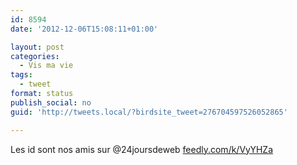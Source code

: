 ```yaml
---
id: 8594
date: '2012-12-06T15:08:11+01:00'

layout: post
categories:
  - Vis ma vie
tags:
  - tweet
format: status
publish_social: no
guid: 'http://tweets.local/?birdsite_tweet=276704597526052865'

---
```


Les id sont nos amis sur @24joursdeweb [feedly.com/k/VyYHZa](http://feedly.com/k/VyYHZa)